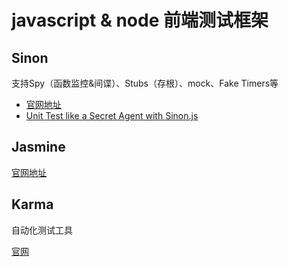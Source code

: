 # javascript & node 前端测试框架

## Sinon

   支持Spy（函数监控&间谍）、Stubs（存根）、mock、Fake Timers等
   
   - [官网地址](http://sinonjs.org/)
   - [Unit Test like a Secret Agent with Sinon.js](http://www.elijahmanor.com/unit-test-like-a-secret-agent-with-sinon-js/)

## Jasmine
  
   [官网地址](http://jasmine.github.io/2.2/introduction.html)
   

## Karma

   自动化测试工具
   
   [官网](http://karma-runner.github.io/)
